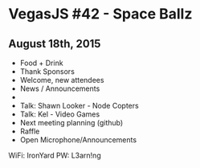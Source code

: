 # VegasJS #42 - Space Ballz
## August 18th, 2015

* Food + Drink
* Thank Sponsors
* Welcome, new attendees
* News / Announcements
* 
* Talk: Shawn Looker - Node Copters
* Talk: Kel - Video Games
* Next meeting planning (github)
* Raffle
* Open Microphone/Announcements

WiFi: IronYard
PW: L3arn!ng

